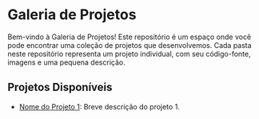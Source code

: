  # Galeria de Projetos

Bem-vindo à Galeria de Projetos! Este repositório é um espaço onde você pode encontrar uma coleção de projetos que desenvolvemos. Cada pasta neste repositório representa um projeto individual, com seu código-fonte, imagens e uma pequena descrição.

## Projetos Disponíveis

- [Nome do Projeto 1](./): Breve descrição do projeto 1.

